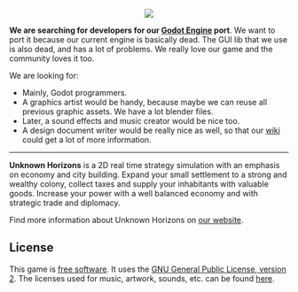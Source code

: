 <p align="center"><a href="http://unknown-horizons.org/"><img src="http://unknown-horizons.org/static/logo.svg"></a></p>

**We are searching for developers for our [Godot Engine](https://godotengine.org/) port**.
We want to port it because our current engine is basically dead.
The GUI lib that we use is also dead, and has a lot of problems.
We really love our game and the community loves it too.

We are looking for:

- Mainly, Godot programmers.
- A graphics artist would be handy, because maybe we can reuse
all previous graphic assets. We have a lot blender files.
- Later, a sound effects and music creator would be nice too.
- A design document writer would be really nice as well, so that
our [wiki](https://github.com/unknown-horizons/godot-port/wiki)
could get a lot of more information.

---

**Unknown Horizons** is a 2D real time strategy simulation with
an emphasis on economy and city building. Expand your small
settlement to a strong and wealthy colony, collect taxes and
supply your inhabitants with valuable goods. Increase your
power with a well balanced economy and with strategic trade
and diplomacy.

Find more information about Unknown Horizons on [our website](http://unknown-horizons.org/).

## License
This game is [free software](https://www.gnu.org/philosophy/free-sw.html).
It uses the [GNU General Public License, version 2](https://github.com/unknown-horizons/godot-port/blob/master/LICENSE.md).
The licenses used for music, artwork, sounds, etc. can be found
[here](https://github.com/unknown-horizons/unknown-horizons/tree/master/doc).
